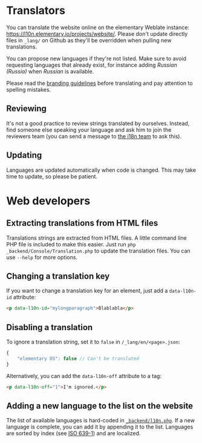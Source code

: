 # Translators

You can translate the website online on the elementary Weblate instance: https://l10n.elementary.io/projects/website/. Please don't update directly files in `_lang/` on Github as they'll be overridden when pulling new translations.

You can propose new languages if they're not listed. Make sure to avoid requesting languages that already exist, for instance adding _Russian (Russia)_ when _Russian_ is available.

Please read the [branding guidelines](http://blog.elementary.io/post/107640994166/the-importance-of-our-brand) before translating and pay attention to spelling mistakes.

## Reviewing		

It's not a good practice to review strings translated by ourselves. Instead, find someone else speaking your language and ask him to join the reviewers team (you can send a message to [the i18n team](mailto:i18n@elementary.io?subject=Review%20Team%20Request) to ask this).

## Updating

Languages are updated automatically when code is changed. This may take time to update, so please be patient.

# Web developers

## Extracting translations from HTML files

Translations strings are extracted from HTML files. A little command line PHP file is included to make this easier. Just run `php _backend/Console/Translation.php` to update the translation files. You can use `--help` for more options.

## Changing a translation key

If you want to change a translation key for an element, just add a `data-l10n-id` attribute:

```html
<p data-l10n-id="mylongparagraph">Blablabla</p>
```

## Disabling a translation

To ignore a translation string, set it to `false` in `/_lang/en/<page>.json`:

```js
{
    "elementary OS": false // Can't be translated
}
```

Alternatively, you can add the `data-l10n-off` attribute to a tag:
```html
<p data-l10n-off="1">I'm ignored.</p>
```

## Adding a new language to the list on the website

The list of available languages is hard-coded in [`_backend/l10n.php`](https://github.com/elementary/website/blob/master/_backend/l10n.php#L2). If a new language is complete, you can add it by appending it to the list. Languages are sorted by index (see [ISO 639-1](https://en.wikipedia.org/wiki/List_of_ISO_639-1_codes)) and are localized.
